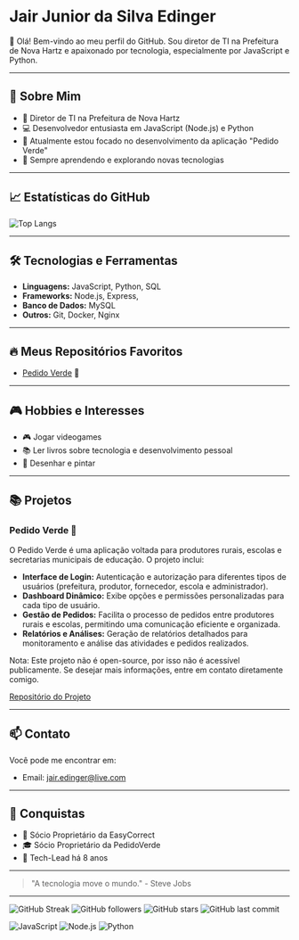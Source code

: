# Jair Junior da Silva Edinger

👋 Olá! Bem-vindo ao meu perfil do GitHub. Sou diretor de TI na Prefeitura de Nova Hartz e apaixonado por tecnologia, especialmente por JavaScript e Python.

---

## 🚀 Sobre Mim

- 💼 Diretor de TI na Prefeitura de Nova Hartz
- 💻 Desenvolvedor entusiasta em JavaScript (Node.js) e Python
- 🌱 Atualmente estou focado no desenvolvimento da aplicação "Pedido Verde"
- 🔭 Sempre aprendendo e explorando novas tecnologias

---

## 📈 Estatísticas do GitHub

![Top Langs](https://github-readme-stats.vercel.app/api/top-langs/?username=jairnhzedinger&layout=compact&theme=radical)

---

## 🛠 Tecnologias e Ferramentas

- **Linguagens:** JavaScript, Python, SQL
- **Frameworks:** Node.js, Express,
- **Banco de Dados:** MySQL
- **Outros:** Git, Docker, Nginx

---

## 🔥 Meus Repositórios Favoritos

- [Pedido Verde](https://github.com/jairnhzedinger/pedido-verde) 🌿

---

## 🎮 Hobbies e Interesses

- 🎮 Jogar videogames
- 📚 Ler livros sobre tecnologia e desenvolvimento pessoal
- 🎨 Desenhar e pintar

---

## 📚 Projetos

### Pedido Verde 🌿

O Pedido Verde é uma aplicação voltada para produtores rurais, escolas e secretarias municipais de educação. O projeto inclui:

- **Interface de Login:** Autenticação e autorização para diferentes tipos de usuários (prefeitura, produtor, fornecedor, escola e administrador).
- **Dashboard Dinâmico:** Exibe opções e permissões personalizadas para cada tipo de usuário.
- **Gestão de Pedidos:** Facilita o processo de pedidos entre produtores rurais e escolas, permitindo uma comunicação eficiente e organizada.
- **Relatórios e Análises:** Geração de relatórios detalhados para monitoramento e análise das atividades e pedidos realizados.

Nota: Este projeto não é open-source, por isso não é acessível publicamente. Se desejar mais informações, entre em contato diretamente comigo.

[Repositório do Projeto](https://github.com/jairnhzedinger/pedido-verde)



---

## 📫 Contato

Você pode me encontrar em:

- Email: [jair.edinger@live.com](mailto:jair.edinger@live.com)
---

## 🎉 Conquistas

- 🥇 Sócio Proprietário da EasyCorrect
- 🎓 Sócio Proprietário da PedidoVerde
- 🏅 Tech-Lead há 8 anos

---

> "A tecnologia move o mundo." - Steve Jobs

---

![GitHub Streak](https://github-readme-streak-stats.herokuapp.com/?user=jairnhzedinger&theme=radical)
![GitHub followers](https://img.shields.io/github/followers/jairnhzedinger?label=Follow&style=social)
![GitHub stars](https://img.shields.io/github/stars/jairnhzedinger?affiliations=OWNER%2CCOLLABORATOR&style=social)
![GitHub last commit](https://img.shields.io/github/last-commit/jairnhzedinger/pedido-verde)

![JavaScript](https://img.shields.io/badge/JavaScript-ES2024-yellow)
![Node.js](https://img.shields.io/badge/Node.js-v20.0.0-green)
![Python](https://img.shields.io/badge/Python-3.11-blue)
